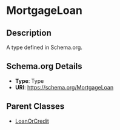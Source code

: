 # MortgageLoan

## Description
A type defined in Schema.org.

## Schema.org Details
- **Type**: Type
- **URI**: https://schema.org/MortgageLoan

## Parent Classes
- [LoanOrCredit](../LoanOrCredit.md)

